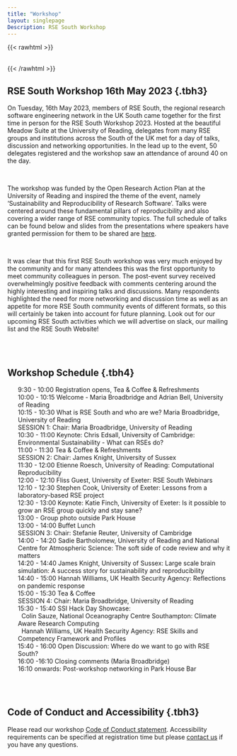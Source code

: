 ```yaml
---
title: "Workshop"
layout: singlepage
Description: RSE South Workshop
---
```

{{< rawhtml >}}
<br/><br/> 

{{< /rawhtml >}}


## RSE South Workshop 16th May 2023 {.tbh3}

<p>
On Tuesday, 16th May 2023, members of RSE South, the regional research software engineering network 
in the UK South came together for the first time in person for the RSE South Workshop 2023. Hosted at 
the beautiful Meadow Suite at the University of Reading, delegates from many RSE groups and institutions across 
the South of the UK met for a day of talks, discussion and networking opportunities. In the lead up to the event, 
50 delegates registered and the workshop saw an attendance of around 40 on the day.
</p>
<br/>
<p>
The workshop was funded by the Open Research Action Plan at the University of Reading and inspired the theme 
of the event, namely ‘Sustainability and Reproducibility of Research Software’. Talks were centered around these 
fundamental pillars of reproducibility and also covering a wider range of RSE community topics. The full schedule 
of talks can be found below and slides from the presentations where speakers have granted permission for them to be 
shared are <a href="https://drive.google.com/drive/folders/1H1kt7p5hRbOs7B49P8r8TUykkYjKuVPK?usp=sharing">here</a>.
</p>
<br/>
<p>
It was clear that this first RSE South workshop was very much enjoyed by the community and for many attendees 
this was the first opportunity to meet community colleagues in person. The post-event survey received overwhelmingly 
positive feedback with comments centering around the highly interesting and inspiring talks and discussions. Many 
respondents highlighted the need for more networking and discussion time as well as an appetite for more RSE South 
community events of different formats, so this will certainly be taken into account for future planning. Look out 
for our upcoming RSE South activities which we will advertise on slack, our mailing list and the RSE South Website!
</p>

<br/>

<br/>

## Workshop Schedule {.tbh4}
<ul style="list-style-type: none">
<li> 9:30 - 10:00 	Registration opens, Tea & Coffee & Refreshments </li>
<li>10:00 - 10:15 	Welcome - Maria Broadbridge and Adrian Bell, University of Reading</li>
<li>10:15 - 10:30 	What is RSE South and who are we? Maria Broadbridge, University of Reading</li>
<li>SESSION 1: Chair: Maria Broadbridge, University of Reading</li>
<li>10:30 - 11:00 	Keynote: Chris Edsall, University of Cambridge: Environmental Sustainability - What can RSEs do?</li>
<li>11:00 - 11:30   Tea & Coffee & Refreshments</li>
<li>SESSION 2: Chair: James Knight, University of Sussex</li>
<li>11:30 - 12:00 	Etienne Roesch, University of Reading: Computational Reproducibility</li>
<li>12:00 - 12:10 	Fliss Guest, University of Exeter: RSE South Webinars </li>
<li>12:10 - 12:30 	Stephen Cook, University of Exeter: Lessons from a laboratory-based RSE project</li>
<li>12:30 - 13:00 	Keynote: Katie Finch, University of Exeter: Is it possible to grow an RSE group quickly and stay sane?</li>
<li>13:00 - Group photo outside Park House </li>
<li>13:00 - 14:00   Buffet Lunch </li>
<li>SESSION 3: Chair: Stefanie Reuter, University of Cambridge</li>
<li>14:00 - 14:20 	Sadie Bartholomew, University of Reading and National Centre for Atmospheric Science: The soft side of code review and why it matters </li>
<li>14:20 - 14:40 	James Knight, University of Sussex: Large scale brain simulation: A success story for sustainability and reproducibility</li>
<li>14:40 - 15:00 	Hannah Williams, UK Health Security Agency: Reflections on pandemic response</li>
<li>15:00 - 15:30   Tea & Coffee</li>
<li>SESSION 4: Chair: Maria Broadbridge, University of Reading</li>
<li>15:30 - 15:40 	SSI Hack Day Showcase:</li>
<li> &nbsp; Colin Sauze, National Oceanography Centre Southampton:  Climate Aware Research Computing </li>
<li> &nbsp; Hannah Williams, UK Health Security Agency: RSE Skills and Competency Framework and Profiles </li>
<li>15:40 - 16:00 	Open Discussion: Where do we want to go with RSE South?</li>
<li>16:00 -16:10  	Closing comments (Maria Broadbridge)</li>
<li>16:10 onwards: 	Post-workshop networking in Park House Bar</li>
</ul>
<br/><br/> 

## Code of Conduct and Accessibility {.tbh3}
<span>
Please read our workshop <a href="/codeofconduct">Code of Conduct statement</a>. 
</span>
Accessibility requirements can be specified at registration time but please <a href="mailto:m.b.broadbridge@reading.ac.uk">contact us</a> if you have any questions.

<br/><br/> 
<br/><br/> 

